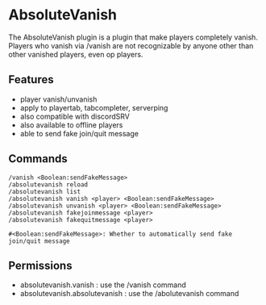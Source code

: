# AbsoluteVanish
The AbsoluteVanish plugin is a plugin that make players completely vanish.
Players who vanish via /vanish are not recognizable by anyone other than other vanished players, even op players.


## Features
- player vanish/unvanish
- apply to playertab, tabcompleter, serverping
- also compatible with discordSRV
- also available to offline players
- able to send fake join/quit message

## Commands
```
/vanish <Boolean:sendFakeMessage>
/absolutevanish reload
/absolutevanish list
/absolutevanish vanish <player> <Boolean:sendFakeMessage>
/absolutevanish unvanish <player> <Boolean:sendFakeMessage>
/absolutevanish fakejoinmessage <player>
/absolutevanish fakequitmessage <player>

#<Boolean:sendFakeMessage>: Whether to automatically send fake join/quit message
```

## Permissions
- absolutevanish.vanish : use the /vanish command
- absolutevanish.absolutevanish :  use the /abolutevanish command
